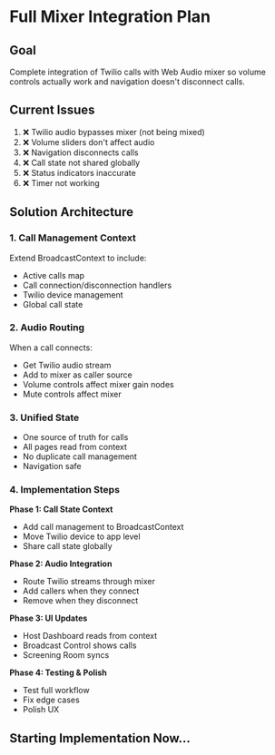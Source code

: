 # Full Mixer Integration Plan

## Goal
Complete integration of Twilio calls with Web Audio mixer so volume controls actually work and navigation doesn't disconnect calls.

## Current Issues
1. ❌ Twilio audio bypasses mixer (not being mixed)
2. ❌ Volume sliders don't affect audio
3. ❌ Navigation disconnects calls
4. ❌ Call state not shared globally
5. ❌ Status indicators inaccurate
6. ❌ Timer not working

## Solution Architecture

### 1. Call Management Context
Extend BroadcastContext to include:
- Active calls map
- Call connection/disconnection handlers
- Twilio device management
- Global call state

### 2. Audio Routing
When a call connects:
- Get Twilio audio stream
- Add to mixer as caller source
- Volume controls affect mixer gain nodes
- Mute controls affect mixer

### 3. Unified State
- One source of truth for calls
- All pages read from context
- No duplicate call management
- Navigation safe

### 4. Implementation Steps

**Phase 1: Call State Context**
- Add call management to BroadcastContext
- Move Twilio device to app level
- Share call state globally

**Phase 2: Audio Integration**
- Route Twilio streams through mixer
- Add callers when they connect
- Remove when they disconnect

**Phase 3: UI Updates**
- Host Dashboard reads from context
- Broadcast Control shows calls
- Screening Room syncs

**Phase 4: Testing & Polish**
- Test full workflow
- Fix edge cases
- Polish UX

## Starting Implementation Now...

